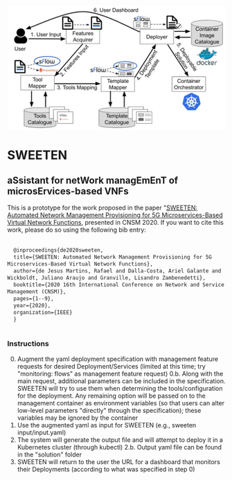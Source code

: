 ![](./architecture.jpg?raw=true "SWEETEN Architecture")

# SWEETEN
## aSsistant for netWork managEmEnT of microsErvices-based VNFs

This is a prototype for the work proposed in the paper "[SWEETEN: Automated Network Management Provisioning for 5G Microservices-Based Virtual Network Functions](https://ieeexplore.ieee.org/abstract/document/9269063), presented in CNSM 2020. If you want to cite this work, please do so using the following bib entry:

<pre>
    <code>
  @inproceedings{de2020sweeten,
  title={SWEETEN: Automated Network Management Provisioning for 5G Microservices-Based Virtual Network Functions},
  author={de Jesus Martins, Rafael and Dalla-Costa, Ariel Galante and Wickboldt, Juliano Araujo and Granville, Lisandro Zambenedetti},
  booktitle={2020 16th International Conference on Network and Service Management (CNSM)},
  pages={1--9},
  year={2020},
  organization={IEEE}
  }
    </code>
</pre>

### Instructions
0. Augment the yaml deployment specification with management feature requests for desired Deployment/Services (limited at this time; try "monitoring: flows" as management feature request)
0.b. Along with the main request, additional parameters can be included in the specification. SWEETEN will try to use them when determining the tools/configuration for the deployment. Any remaining option will be passed on to the management container as environment variables (so that users can alter low-level parameters "directly" through the specification); these variables may be ignored by the container
1. Use the augmented yaml as input for SWEETEN (e.g., sweeten input/input.yaml)
2. The system will generate the output file and will attempt to deploy it in a Kubernetes cluster (through kubectl)
2.b. Output yaml file can be found in the "solution" folder
3. SWEETEN will return to the user the URL for a dashboard that monitors their Deployments (according to what was specified in step 0)
